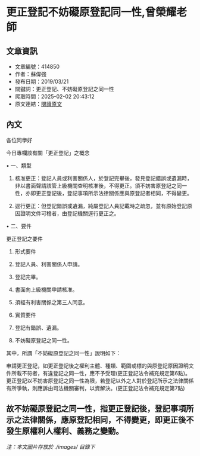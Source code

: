 # 更正登記不妨礙原登記同一性,曾榮耀老師

## 文章資訊
- 文章編號：414850
- 作者：蘇偉強
- 發布日期：2019/03/21
- 關鍵詞：更正登記、不妨礙原登記之同一性
- 爬取時間：2025-02-02 20:43:12
- 原文連結：[閱讀原文](https://real-estate.get.com.tw/Columns/detail.aspx?no=414850)

## 內文
各位同學好

今日專欄談有關「更正登記」之概念

• 一、類型

1. 核准更正：登記人員或利害關係人，於登記完畢後，發見登記錯誤或遺漏時，非以書面聲請該管上級機關查明核准後，不得更正。須不妨害原登記之同一性，亦即更正登記後，登記事項所示法律關係應與原登記者相同，不得變更。

2. 逕行更正：但登記錯誤或遺漏，純屬登記人員記載時之疏忽，並有原始登記原因證明文件可稽者，由登記機關逕行更正之。

• 二、要件

更正登記之要件

1. 形式要件

1. 登記人員、利害關係人申請。

2. 登記完畢。

3. 書面向上級機關申請核准。

4. 須經有利害關係之第三人同意。

2. 實質要件

1. 登記有錯誤、遺漏。

2. 不妨礙原登記之同一性。

其中，所謂「不妨礙原登記之同一性」說明如下：

申請更正登記，如更正登記後之權利主體、種類、範圍或標的與原登記原因證明文件所載不符者，有違登記之同一性，應不予受理(更正登記法令補充規定第6點)。更正登記以不妨害原登記之同一性為限，若登記以外之人對於登記所示之法律關係有所爭執，則應訴由司法機關審判，以資解決。(更正登記法令補充規定第7點)

故不妨礙原登記之同一性，指更正登記後，登記事項所示之法律關係，應原登記相同，不得變更，即更正後不發生原權利人權利、義務之變動。
---
*注：本文圖片存放於 ./images/ 目錄下*
